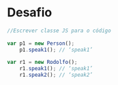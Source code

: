 # Desafio

```javascript
//Escrever classe JS para o código
	
var p1 = new Person();
	p1.speak1(); // ‘speak1’
	
var r1 = new Rodolfo();
	r1.speak1(); // ‘speak1’
	r1.speak2(); // ‘speak2’
```
